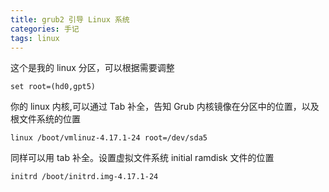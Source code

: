 ```yaml
---
title: grub2 引导 Linux 系统
categories: 手记
tags: linux
---
```


这个是我的 linux 分区，可以根据需要调整

```shell
set root=(hd0,gpt5)
```

你的 linux 内核,可以通过 Tab 补全，告知 Grub 内核镜像在分区中的位置，以及根文件系统的位置

```shell
linux /boot/vmlinuz-4.17.1-24 root=/dev/sda5
```

同样可以用 tab 补全。设置虚拟文件系统 initial ramdisk 文件的位置

```shell
initrd /boot/initrd.img-4.17.1-24
```

